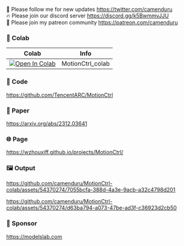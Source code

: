 🐣 Please follow me for new updates https://twitter.com/camenduru <br />
🔥 Please join our discord server https://discord.gg/k5BwmmvJJU <br />
🥳 Please join my patreon community https://patreon.com/camenduru <br />

### 🦒 Colab

| Colab | Info
| --- | --- |
[![Open In Colab](https://colab.research.google.com/assets/colab-badge.svg)](https://colab.research.google.com/github/camenduru/MotionCtrl-colab/blob/main/MotionCtrl_colab.ipynb) | MotionCtrl_colab

### 🧬 Code
https://github.com/TencentARC/MotionCtrl

### 📄 Paper
https://arxiv.org/abs/2312.03641

### 🌐 Page
https://wzhouxiff.github.io/projects/MotionCtrl/

### 🖼 Output

https://github.com/camenduru/MotionCtrl-colab/assets/54370274/7055bcfa-388d-4a3e-9acb-a32c4798d201

https://github.com/camenduru/MotionCtrl-colab/assets/54370274/d63ba794-a073-47be-ad3f-c36923d2cb50

### 🏢 Sponsor
https://modelslab.com
